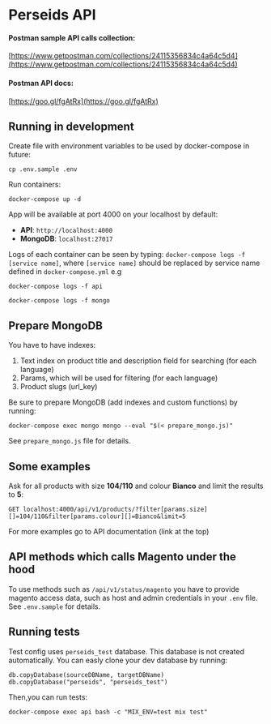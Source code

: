 # Perseids API

#### Postman sample API calls collection:
[https://www.getpostman.com/collections/24115356834c4a64c5d4](https://www.getpostman.com/collections/24115356834c4a64c5d4)

#### Postman API docs:
[https://goo.gl/fgAtRx](https://goo.gl/fgAtRx)


## Running in development
Create file with environment variables to be used by docker-compose in future:
```
cp .env.sample .env
```

Run containers:
```
docker-compose up -d
```

App will be available at port 4000 on your localhost by default:

* **API**: `http://localhost:4000`
* **MongoDB**: `localhost:27017`

Logs of each container can be seen by typing: `docker-compose logs -f [service name]`, where `[service name]` should be replaced by service name defined in `docker-compose.yml` e.g
```
docker-compose logs -f api
```
```
docker-compose logs -f mongo
```

## Prepare MongoDB
You have to have indexes:

1. Text index on product title and description field for searching (for each language)
2. Params, which will be used for filtering (for each language)
3. Product slugs (url_key)

Be sure to prepare MongoDB (add indexes and custom functions) by running:
```
docker-compose exec mongo mongo --eval "$(< prepare_mongo.js)"
````

See `prepare_mongo.js` file for details.


## Some examples

Ask for all products with size **104/110** and colour **Bianco** and limit the results to **5**:
```
GET localhost:4000/api/v1/products/?filter[params.size][]=104/110&filter[params.colour][]=Bianco&limit=5
```

For more examples go to API documentation (link at the top)


## API methods which calls Magento under the hood

To use methods such as `/api/v1/status/magento` you have to provide magento access data, such as host and admin credentials in your `.env` file.
See `.env.sample` for details.


## Running tests

Test config uses `perseids_test` database.
This database is not created automatically.
You can easly clone your dev database by running:

```
db.copyDatabase(sourceDBName, targetDBName)
db.copyDatabase("perseids", "perseids_test")
```

Then,you can run tests:

```
docker-compose exec api bash -c "MIX_ENV=test mix test"
```

